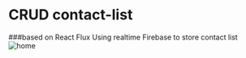 # CRUD contact-list
###based on React Flux
Using realtime Firebase to store contact list 
![home](https://cloud.githubusercontent.com/assets/16857061/19673428/7b47a874-9a34-11e6-85e7-f0feba5e06fb.png)
